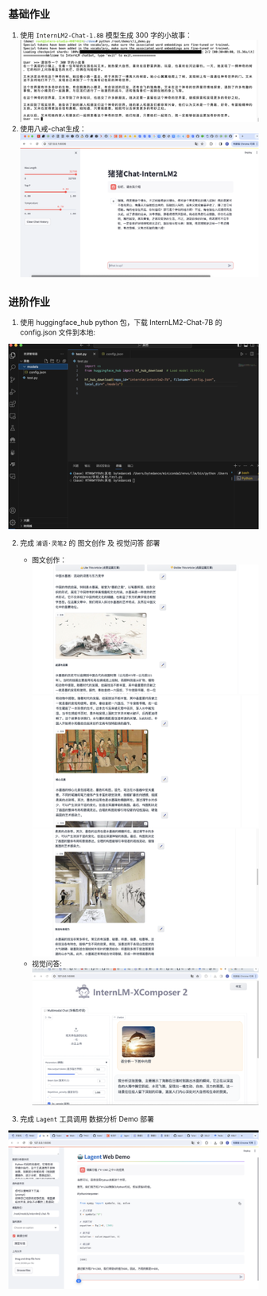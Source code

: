 ## 基础作业
1. 使用 `InternLM2-Chat-1.8B` 模型生成 300 字的小故事：
![](./picture/1.png)
2. 使用八戒-chat生成：
![](./picture/1.1.png)

## 进阶作业

1. 使用 huggingface_hub python 包，下载 InternLM2-Chat-7B 的 config.json 文件到本地:

![](./picture/2.png)

2. 完成 `浦语·灵笔2` 的 图文创作 及 视觉问答 部署
    - 图文创作：
    ![](./picture/3.1.png)
    ![](./picture/3.2.png)
    ![](./picture/3.3.png)
    - 视觉问答:
    ![](./picture/3.4.png)

3. 完成 `Lagent` 工具调用 数据分析 Demo 部署

![](./picture/4.png)